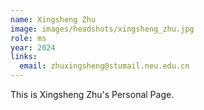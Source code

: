 ```yaml
---
name: Xingsheng Zhu
image: images/headshots/xingsheng_zhu.jpg
role: ms
year: 2024
links:
  email: zhuxingsheng@stumail.neu.edu.cn
---
```


This is Xingsheng Zhu's Personal Page.